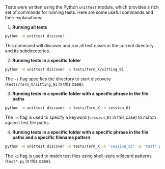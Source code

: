 Tests were written using the Python `unittest` module, which provides a rich set of commands for running tests. Here are some useful commands and their explanations:

1. **Running all tests**
```sh
python -m unittest discover
```
This command will discover and run all test cases in the current directory and its subdirectories.

2. **Running tests in a specific folder**
```sh
python -m unittest discover -s tests/Term_X/sitting_01
```
The `-s` flag specifies the directory to start discovery (`tests/Term_X/sitting_01` in this case).

3. **Running tests in a specific folder with a specific phrase in the file paths**
```sh
python -m unittest discover -s tests/Term_X -k session_01
```
The `-k` flag is used to specify a keyword (`session_01` in this case) to match against test file paths.

4. **Running tests in a specific folder with a specific phrase in the file paths and a specific filename pattern**
```sh
python -m unittest discover -s tests/Term_X -k "session_01" -p "test*.py"
```
The `-p` flag is used to match test files using shell-style wildcard patterns (`test*.py` in this case).
